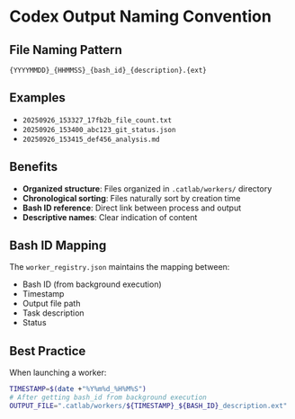 # Codex Output Naming Convention

## File Naming Pattern
```
{YYYYMMDD}_{HHMMSS}_{bash_id}_{description}.{ext}
```

## Examples
- `20250926_153327_17fb2b_file_count.txt`
- `20250926_153400_abc123_git_status.json`
- `20250926_153415_def456_analysis.md`

## Benefits
- **Organized structure**: Files organized in `.catlab/workers/` directory
- **Chronological sorting**: Files naturally sort by creation time
- **Bash ID reference**: Direct link between process and output
- **Descriptive names**: Clear indication of content

## Bash ID Mapping
The `worker_registry.json` maintains the mapping between:
- Bash ID (from background execution)
- Timestamp
- Output file path
- Task description
- Status

## Best Practice
When launching a worker:
```bash
TIMESTAMP=$(date +"%Y%m%d_%H%M%S")
# After getting bash_id from background execution
OUTPUT_FILE=".catlab/workers/${TIMESTAMP}_${BASH_ID}_description.ext"
```